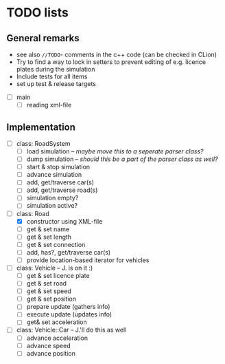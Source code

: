# TODO lists

## General remarks
- see also `//TODO`- comments in the c++ code (can be checked in CLion)
- Try to find a way to lock in setters to prevent editing of e.g. licence plates during the simulation
- Include tests for all items
- set up test & release targets

- [ ] main
	- [ ] reading xml-file
 
## Implementation
- [ ] class: RoadSystem
	- [ ] load simulation – *maybe move this to a seperate parser class?*
	- [ ] dump simulation – *should this be a part of the parser class as well?*
	- [ ] start & stop simulation
	- [ ] advance simulation
	- [ ] add, get/traverse car(s)
	- [ ] add, get/traverse road(s)
	- [ ] simulation empty?
	- [ ] simulation active?

- [ ] class: Road
	- [x] constructor using XML-file
	- [ ] get & set name
	- [ ] get & set length
	- [ ] get & set connection
	- [ ] add, has?, get/traverse car(s)
	- [ ] provide location-based iterator for vehicles

- [ ] class: Vehicle – J. is on it :)
	- [ ] get & set licence plate
	- [ ] get & set road
	- [ ] get & set speed
	- [ ] get & set position
	- [ ] prepare update (gathers info)
	- [ ] execute update (updates info)
	- [ ] get& set acceleration

- [ ] class: Vehicle::Car – J.'ll do this as well
	- [ ] advance acceleration
	- [ ] advance speed
	- [ ] advance position
